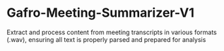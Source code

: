 # Gafro-Meeting-Summarizer-V1
Extract and process content from meeting transcripts in various formats (.wav), ensuring all text is properly parsed and prepared for analysis
